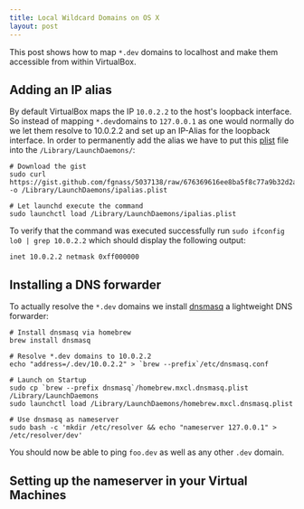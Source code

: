 ```yaml
---
title: Local Wildcard Domains on OS X
layout: post
---
```


This post shows how to map `*.dev` domains to localhost and make them accessible
from within VirtualBox.

## Adding an IP alias

By default VirtualBox maps the IP `10.0.2.2` to the host's loopback interface.
So instead of mapping `*.dev`domains to `127.0.0.1` as one would normally do we
let them resolve to 10.0.2.2 and set up an IP-Alias for the loopback
interface. In order to permanently add the alias we have to put this [plist](https://gist.github.com/fgnass/5037138/raw/676369616ee8ba5f8c77a9b32d2a60ecd05edaf0/ipalias.plist)
file into the `/Library/LaunchDaemons/`:

    # Download the gist
    sudo curl https://gist.github.com/fgnass/5037138/raw/676369616ee8ba5f8c77a9b32d2a60ecd05edaf0/ipalias.plist -o /Library/LaunchDaemons/ipalias.plist

    # Let launchd execute the command
    sudo launchctl load /Library/LaunchDaemons/ipalias.plist

To verify that the command was executed successfully run
`sudo ifconfig lo0 | grep 10.0.2.2` which should display the following output:

    inet 10.0.2.2 netmask 0xff000000

## Installing a DNS forwarder

To actually resolve the `*.dev` domains we install
[dnsmasq](http://www.thekelleys.org.uk/dnsmasq/doc.html) a lightweight
DNS forwarder:

    # Install dnsmasq via homebrew
    brew install dnsmasq

    # Resolve *.dev domains to 10.0.2.2
    echo "address=/.dev/10.0.2.2" > `brew --prefix`/etc/dnsmasq.conf

    # Launch on Startup
    sudo cp `brew --prefix dnsmasq`/homebrew.mxcl.dnsmasq.plist /Library/LaunchDaemons
    sudo launchctl load /Library/LaunchDaemons/homebrew.mxcl.dnsmasq.plist

    # Use dnsmasq as nameserver
    sudo bash -c 'mkdir /etc/resolver && echo "nameserver 127.0.0.1" > /etc/resolver/dev'

You should now be able to ping `foo.dev` as well as any other `.dev` domain.

## Setting up the nameserver in your Virtual Machines



